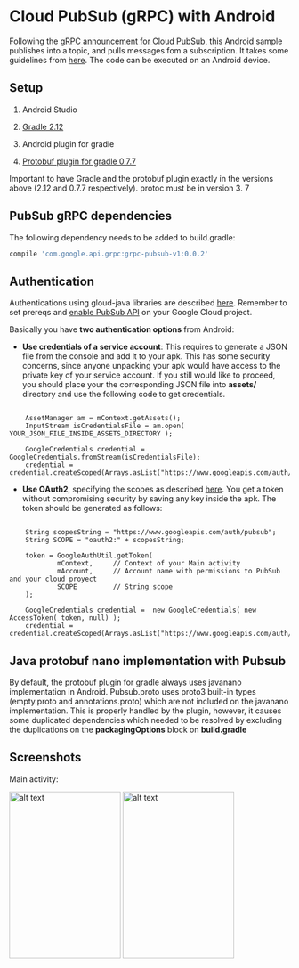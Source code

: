 # Cloud PubSub (gRPC) with Android #

Following the [gRPC announcement for Cloud PubSub](https://cloud.google.com/blog/big-data/2016/03/announcing-grpc-alpha-for-google-cloud-pubsub), 
this Android sample publishes into a topic, and pulls messages fom a subscription.
It takes some guidelines from [here](https://cloud.google.com/pubsub/grpc-java).
The code can be executed on an Android device.


## Setup

1) Android Studio

2) [Gradle 2.12](http://gradle.org/gradle-download/)

3) Android plugin for gradle

4) [Protobuf plugin for gradle 0.7.7](https://github.com/google/protobuf-gradle-plugin/tree/v0.7.7)

Important to have Gradle and the protobuf plugin exactly in the versions above (2.12 and 0.7.7 respectively).
protoc must be in version 3.
7
## PubSub gRPC dependencies

The following dependency needs to be added to build.gradle:

```groovy  
compile 'com.google.api.grpc:grpc-pubsub-v1:0.0.2'
```


## Authentication

Authentications using gloud-java libraries are described [here](https://github.com/GoogleCloudPlatform/gcloud-java). Remember to set prereqs and [enable PubSub API](https://cloud.google.com/pubsub/prereqs) on your Google Cloud project.


Basically you have **two authentication options** from Android:

- **Use credentials of a service account**: This requires to generate a JSON file from the console and add it to your apk.
This has some security concerns, since anyone unpacking your apk would have access to the private key of your service account.
If you still would like to proceed, you should place your the corresponding JSON file
into **assets/** directory and use the following code to get credentials.

   
```    

    AssetManager am = mContext.getAssets();
    InputStream isCredentialsFile = am.open( YOUR_JSON_FILE_INSIDE_ASSETS_DIRECTORY );
    
    GoogleCredentials credential = GoogleCredentials.fromStream(isCredentialsFile);
    credential = credential.createScoped(Arrays.asList("https://www.googleapis.com/auth/pubsub"));
```


- **Use OAuth2**, specifying the scopes as described [here](https://developers.google.com/android/guides/http-auth#specifying_scopes). You get a token without compromising security by saving any key inside the apk. The token should be generated as follows:
   
```    

    String scopesString = "https://www.googleapis.com/auth/pubsub";
    String SCOPE = "oauth2:" + scopesString;
    
    token = GoogleAuthUtil.getToken(
            mContext,     // Context of your Main activity
            mAccount,     // Account name with permissions to PubSub and your cloud proyect
            SCOPE         // String scope
    );
    
    GoogleCredentials credential =  new GoogleCredentials( new AccessToken( token, null) );
    credential = credential.createScoped(Arrays.asList("https://www.googleapis.com/auth/pubsub"));
```
   

## Java protobuf nano implementation with Pubsub

By default, the protobuf plugin for gradle always uses javanano implementation in Android.
Pubsub.proto uses proto3 built-in types (empty.proto and annotations.proto) which are not included
on the javanano implementation. This is properly handled by the plugin, however, it causes some duplicated dependencies which needed to be resolved by excluding the duplications on the **packagingOptions** block on **build.gradle**

## Screenshots

Main activity:

<img src="https://raw.githubusercontent.com/rafaelsf80/cloud-pubsub-grpc-android/master/app/screenshots/main1.png" alt="alt text" width="200" height="300">
<img src="https://raw.githubusercontent.com/rafaelsf80/cloud-pubsub-grpc-android/master/app/screenshots/main2.png" alt="alt text" width="200" height="300">

